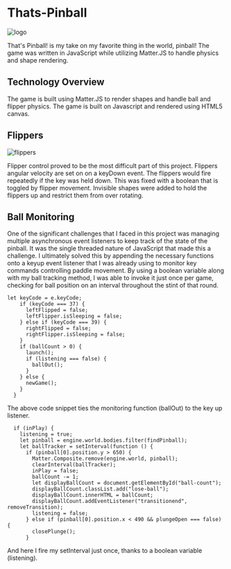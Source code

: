 # Thats-Pinball
![logo](https://github.com/thedavidelrod/thats-pinball/blob/master/app/assets/style/images/128edd5de81fc55d.png)

That's Pinball! is my take on my favorite thing in the world, pinball! The game was written in JavaScript while utilizing Matter.JS to handle physics and shape rendering. 

## Technology Overview

The game is built using Matter.JS to render shapes and handle ball and flipper physics. The game is built on Javascript and rendered using HTML5 canvas. 


## Flippers
![flippers](https://github.com/thedavidelrod/thats-pinball/blob/master/app/assets/style/images/shapes.png)

Flipper control proved to be the most difficult part of this project. Flippers angular velocity are set on on a keyDown event. The flippers would fire repeatedly
if the key was held down. This was fixed with a boolean that is toggled by flipper movement. Invisible shapes were added to hold the flippers up and restrict them 
from over rotating. 


## Ball Monitoring

One of the significant challenges that I faced in this project was managing multiple asynchronous event listeners to keep track of the state of the pinball. It was 
the single threaded nature of JavaScript that made this a challenge. I ultimately solved this by appending the necessary functions onto a keyup event listener that 
I was already using to monitor key commands controlling paddle movement. By using a boolean variable along with my ball tracking method, I was able to invoke it 
just once per game, checking for ball position on an interval throughout the stint of that round.


```  
let keyCode = e.keyCode;
    if (keyCode === 37) {
      leftFlipped = false;
      leftFlipper.isSleeping = false;
    } else if (keyCode === 39) {
      rightFlipped = false;
      rightFlipper.isSleeping = false;
    }
    if (ballCount > 0) {
      launch();
      if (listening === false) {
        ballOut();
      }
    } else {
      newGame();
    }
  }
```
  The above code snippet ties the monitoring function (ballOut) to the key up listener.
  
```
  if (inPlay) {
    listening = true;
    let pinball = engine.world.bodies.filter(findPinball);
    let ballTracker = setInterval(function () {
      if (pinball[0].position.y > 650) {
        Matter.Composite.remove(engine.world, pinball);
        clearInterval(ballTracker);
        inPlay = false;
        ballCount -= 1;
        let displayBallCount = document.getElementById("ball-count");
        displayBallCount.classList.add("lose-ball");
        displayBallCount.innerHTML = ballCount;
        displayBallCount.addEventListener("transitionend", removeTransition);
        listening = false;
      } else if (pinball[0].position.x < 490 && plungeOpen === false) {
        closePlunge();
      } 
```
And here I fire my setInterval just once, thanks to a boolean variable (listening).



     
